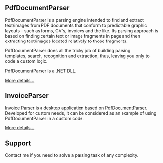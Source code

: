 ## PdfDocumentParser

PdfDocumentParser is a parsing engine intended to find and extract text/images from PDF documents that conform to predictable graphic layouts - such as forms, CV's, invoices and the like. Its parsing approach is based on finding certain text or image fragments in page and then extracting text/images located relatively to those fragments.

PdfDocumentParser does all the tricky job of building parsing templates, search, recognition and extraction, thus, leaving you only to code a custom logic.

PdfDocumentParser is a .NET DLL.

[More details...](https://sergeystoyan.github.io/PdfDocumentParser/#1)

## InvoiceParser
[Invoice Parser](https://github.com/sergeystoyan/PdfDocumentParser/tree/lib%2Bcustomization/InvoiceParser) is a desktop application based on [PdfDocumentParser](https://github.com/sergeystoyan/PdfDocumentParser). Developed for custom needs, it can be considered as an example of using PdfDocumentParser in a custom code.

[More details...](https://sergeystoyan.github.io/PdfDocumentParser/#6)

## Support
Contact me if you need to solve a parsing task of any complexity.

